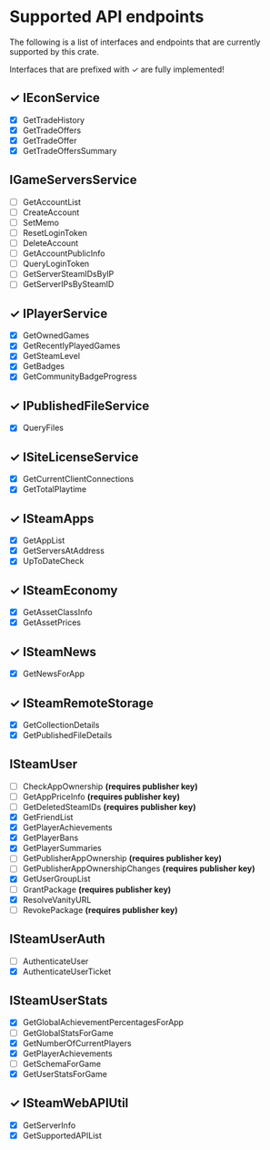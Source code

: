 # Supported API endpoints

The following is a list of interfaces and endpoints that are currently supported by this crate.

Interfaces that are prefixed with ✓ are fully implemented!

## ✓ IEconService
  - [x] GetTradeHistory
  - [x] GetTradeOffers
  - [x] GetTradeOffer
  - [x] GetTradeOffersSummary
## IGameServersService
  - [ ] GetAccountList
  - [ ] CreateAccount
  - [ ] SetMemo
  - [ ] ResetLoginToken
  - [ ] DeleteAccount
  - [ ] GetAccountPublicInfo
  - [ ] QueryLoginToken
  - [ ] GetServerSteamIDsByIP
  - [ ] GetServerIPsBySteamID
## ✓ IPlayerService
  - [x] GetOwnedGames
  - [x] GetRecentlyPlayedGames
  - [x] GetSteamLevel
  - [x] GetBadges
  - [x] GetCommunityBadgeProgress
## ✓ IPublishedFileService
  - [x] QueryFiles
## ✓ ISiteLicenseService
  - [x] GetCurrentClientConnections
  - [x] GetTotalPlaytime
## ✓ ISteamApps
  - [x] GetAppList
  - [x] GetServersAtAddress
  - [x] UpToDateCheck
## ✓ ISteamEconomy
  - [x] GetAssetClassInfo
  - [x] GetAssetPrices
## ✓ ISteamNews
  - [x] GetNewsForApp
## ✓ ISteamRemoteStorage
  - [x] GetCollectionDetails
  - [x] GetPublishedFileDetails
## ISteamUser
  - [ ] CheckAppOwnership **(requires publisher key)**
  - [ ] GetAppPriceInfo **(requires publisher key)**
  - [ ] GetDeletedSteamIDs **(requires publisher key)**
  - [x] GetFriendList
  - [x] GetPlayerAchievements
  - [x] GetPlayerBans
  - [x] GetPlayerSummaries
  - [ ] GetPublisherAppOwnership **(requires publisher key)**
  - [ ] GetPublisherAppOwnershipChanges **(requires publisher key)**
  - [x] GetUserGroupList
  - [ ] GrantPackage **(requires publisher key)**
  - [x] ResolveVanityURL
  - [ ] RevokePackage **(requires publisher key)**
## ISteamUserAuth
  - [ ] AuthenticateUser
  - [x] AuthenticateUserTicket
## ISteamUserStats
  - [x] GetGlobalAchievementPercentagesForApp
  - [ ] GetGlobalStatsForGame
  - [x] GetNumberOfCurrentPlayers
  - [x] GetPlayerAchievements
  - [ ] GetSchemaForGame
  - [x] GetUserStatsForGame
## ✓ ISteamWebAPIUtil
  - [x] GetServerInfo
  - [x] GetSupportedAPIList
